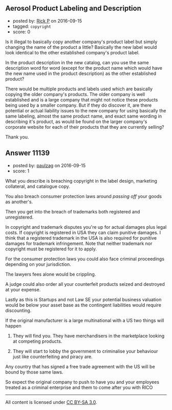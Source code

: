 ## Aerosol Product Labeling and Description

- posted by: [Rick P](https://stackexchange.com/users/9194665/rick-p) on 2016-09-15
- tagged: `copyright`
- score: 0

Is it illegal to basically copy another company's product label but simply changing the name of the product a little? Basically the new label would look identical to the other established company's product label.

In the product description in the new catalog, can you use the same description word for word (except for the product name which would have the new name used in the product description) as the other established product?

There would be multiple products and labels used which are basically copying the older company's products. The older company is well established and is a large company that might not notice these products being used by a smaller company. But if they do discover it, are there potential or actual liability issues to the new company for using basically the same labeling, almost the same product name, and exact same wording in describing it's product, as would be found on the larger company's corporate website for each of their products that they are currently selling? 

Thank you.


## Answer 11139

- posted by: [paulzag](https://stackexchange.com/users/5451744/paulzag) on 2016-09-15
- score: 1

What you describe is breaching copyright in the label design, marketing collateral, and catalogue copy. 

You also breach consumer protection laws around *passing off* your goods as another's. 

Then you get into the breach of trademarks both registered and unregistered. 

In copyright and trademark disputes you're up for actual damages plus legal costs. If copyright is registered in USA they can claim punitive damages. I think that a registered trademark in the USA is also required for punitive damages for trademark infringement. Note that neither trademark nor copyright must be registered for it to apply.

For the consumer protection laws you could also face criminal proceedings depending on your jurisdiction.

The lawyers fees alone would be crippling. 

A judge could also order all your counterfeit products seized and destroyed at your expense.  

Lastly as this is Startups and not Law SE your potential business valuation would be below your asset base as the contingent liabilities would require discounting. 


If the original manufacturer is a large multinational with a US two things will happen 

1. They will find you. They have merchandisers in the marketplace looking at competing products. 

2. They will start to lobby the government to criminalise your behaviour just like counterfeiting and piracy are. 

Any country that has signed a free trade agreement with the US will be bound by those same laws. 

So expect the original company to push to have you and your employees treated as a criminal enterprise and them to come after you with RICO



---

All content is licensed under [CC BY-SA 3.0](https://creativecommons.org/licenses/by-sa/3.0/).
